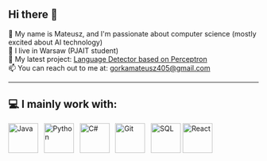 ## Hi there 👋

🎯 My name is Mateusz, and I'm passionate about computer science (mostly excited about AI technology)  
🌱 I live in Warsaw (PJAIT student)  
💼 My latest project: [Language Detector based on Perceptron](https://github.com/mateuszgorka/Perceptron-evaluation.git)  
📫 You can reach out to me at: [gorkamateusz405@gmail.com](mailto:gorkamateusz405@gmail.com) 

---

## 💻 I mainly work with:

<p align="left">
  <img src="https://cdn.jsdelivr.net/gh/devicons/devicon/icons/java/java-original-wordmark.svg" alt="Java" width="60" height="60"/> &nbsp;
  <img src="https://cdn.jsdelivr.net/gh/devicons/devicon/icons/python/python-original-wordmark.svg" alt="Python" width="60" height="60"/> &nbsp;
  <img src="https://cdn.jsdelivr.net/gh/devicons/devicon/icons/csharp/csharp-original.svg" alt="C#" width="60" height="60"/> &nbsp;
  <img src="https://cdn.jsdelivr.net/gh/devicons/devicon/icons/git/git-original-wordmark.svg" alt="Git" width="60" height="60"/> &nbsp;
  <img src="https://cdn.jsdelivr.net/gh/devicons/devicon/icons/mysql/mysql-original-wordmark.svg" alt="SQL" width="60" height="60"/>
  <img src="https://cdn.jsdelivr.net/gh/devicons/devicon/icons/react/react-original-wordmark.svg" alt="React" width="60" height="60"/> &nbsp;
</p>
